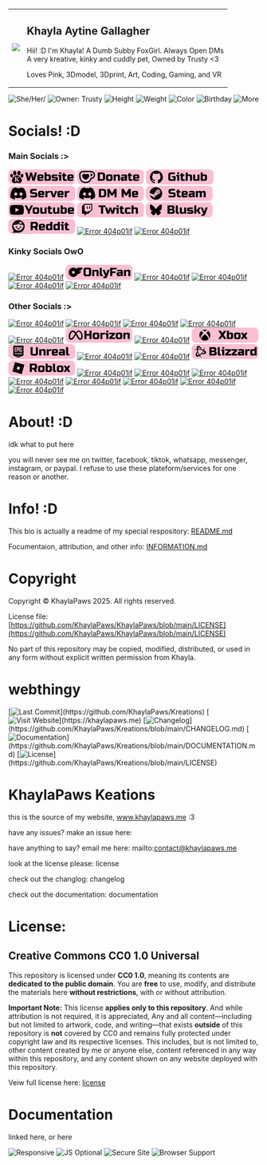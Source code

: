 <table>
<tr>
  <td>
  <img src="pages/assets/media/MMOS-Stitched-PFP-Right.gif" width="160"><br>
</td>

  <td>

<h2>Khayla Aytine Gallagher</h2>
<!-- Bios (However many lines fit) -->
Hii! :D I'm Khayla! A Dumb Subby FoxGirl. Always Open DMs<br>
A very kreative, kinky and cuddly pet, Owned by Trusty <3<br>
<p>Loves Pink, 3Dmodel, 3Dprint, Art, Coding, Gaming, and VR</p>
<!-- Primary Greeting, 57/60 57/60 -->
<!-- Primary Bio 58/60 115/120 -->
<!-- Secondary bios, 57/60 172/180 -->
  

  </td>
</tr>
</table>

![She/Her/](https://badgen.net/badge/Female/She%2FHer%2FHers/?color=pink)
![Owner: Trusty](https://badgen.net/badge/Owner/Trusty/?color=pink)
![Height](https://badgen.net/badge/163cm/5'4%22/?color=pink)
![Weight](https://badgen.net/badge/52kg/114lb/?color=pink)
![Color](https://badgen.net/badge/Color/%23FBBED3/?color=pink)
![Birthday](https://badgen.net/badge/Birthday/Oct%2010%202004/?color=pink)
![More](https://badgen.net/badge/More/>>>/?color=pink)

# Socials! :D
### Main Socials :>
[![Error 404p01if](./branding/Socials_website.png?v=5)](https://khaylapaws.me)
[![Error 404p01if](./branding/Socials_donate.png?v=5)](https://ko-fi.com/khaylapaws)
[![Error 404p01if](./branding/Socials_github.png?v=5)](https://github.com/KhaylaPaws)
[![Error 404p01if](./branding/Socials_discordserver.png?v=5)](https://discord.com/invite/RHbhhmF8An)
[![Error 404p01if](./branding/Socials_discordme.png?v=5)](http://discord.com/users/1367264632841961533)
[![Error 404p01if](./branding/Socials_steam.png?v=5)](https://steamcommunity.com/id/khaylapaws)
[![Error 404p01if](./branding/Socials_youtube.png?=v5)](https://www.youtube.com/@KhaylaPaws)
[![Error 404p01if](./branding/Socials_twitch.png?v=5)](https://www.twitch.tv/khaylapaws)
[![Error 404p01if](./branding/Socials_blusky.png?v=5)](https://bsky.app/profile/khaylapaws.me)
[![Error 404p01if](./branding/Socials_reddit.png?v=5)](https://www.reddit.com/user/KhaylaPaws)
[![Error 404p01if](./branding/Socials_gravatar.png)](./404p02lf)
[![Error 404p01if](./branding/Socials_linktree.png)](./404p02lf)

### Kinky Socials OwO
[![Error 404p01if](./branding/Socials_e621.png)](./404p02lf)
[![Error 404p01if](./branding/Socials_onlyfans.png?v=5)](https://onlyfans.com/khaylapaws)
[![Error 404p01if](./branding/Socials_lovense.png)](./404p02lf)
[![Error 404p01if](./branding/Socials_fetlife.png)](./404p02lf)
[![Error 404p01if](./branding/Socials_flist.png)](./404p02lf)
[![Error 404p01if](./branding/Socials_kinklist.png)](./404p02lf)

### Other Socials :>
[![Error 404p01if](./branding/Socials_tumblr.png)](./404p02lf)
[![Error 404p01if](./branding/Socials_beacons.png)](./404p02lf)
[![Error 404p01if](./branding/Socials_linktree.png)](./404p02lf)
[![Error 404p01if](./branding/Socials_linktree.png)](./404p02lf)
[![Error 404p01if](./branding/Socials_patreon.png)](./404p02lf)
[![Error 404p01if](./branding/Socials_horizon.png?v=5)](https://horizon.meta.com/profile/KhaylaPaws)
[![Error 404p01if](./branding/Socials_shopify.png)](./404p02lf)
[![Error 404p01if](./branding/Socials_xbox.png?v=5?v=5)](https://www.xbox.com/play/user/KhaylaPaws)
[![Error 404p01if](./branding/Socials_unreal.png?v=5?v=5)](https://epicgames.com/u/b84cb591504d43bfbc8d909ab30fa0e9)
[![Error 404p01if](./branding/Socials_playstation.png)](./404p02lf)
[![Error 404p01if](./branding/Socials_bungie.png)](./404p02lf)
[![Error 404p01if](./branding/Socials_blizzard.png?v=5?v=5)](https://www.overbuff.com/players/KhaylaPaws-1652)
[![Error 404p01if](./branding/Socials_roblox.png?v=5?v=5)](https://www.roblox.com/users/8496405137/profile)
[![Error 404p01if](./branding/Socials_league.png)](./404p02lf)
[![Error 404p01if](./branding/Socials_riot.png)](./404p02lf)
[![Error 404p01if](./branding/Socials_ebay.png)](./404p02lf)
[![Error 404p01if](./branding/Socials_anime.png)](./404p02lf)
[![Error 404p01if](./branding/Socials_spotify.png)](./404p02lf)
[![Error 404p01if](./branding/Socials_soundcloud.png)](./404p02lf)
[![Error 404p01if](./branding/Socials_autodesk.png)](./404p02lf)
[![Error 404p01if](./branding/Socials_lego.png)](./404p02lf)

<!--
<a href="https://github.com/KhaylaPaws">
  <img src="https://img.shields.io/static/v1?label=&message=GitHub&color=fbbed3&logo=github&logoColor=black&style=flat" style="transform: scale(1.5); transform-origin: top left;">
</a>
-->

# About! :D
idk what to put here

you will never see me on twitter, facebook, tiktok, whatsapp, messenger, instagram, or paypal. I refuse to use these plateform/services for one reason or another.

# Info! :D
This bio is actually a readme of my special respository: [README.md](https://github.com/KhaylaPaws/KhaylaPaws/blob/main/README.md)

Focumentaion, attribution, and other info: [INFORMATION.md](https://github.com/KhaylaPaws/KhaylaPaws/blob/main/INFORMATION.md)

# Copyright

Copyright © KhaylaPaws 2025. All rights reserved.

License file: [https://github.com/KhaylaPaws/KhaylaPaws/blob/main/LICENSE](https://github.com/KhaylaPaws/KhaylaPaws/blob/main/LICENSE)

No part of this repository may be copied, modified, distributed, or used in any form without explicit written permission from Khayla.

# webthingy

[![Last Commit](https://badgen.net/badge/Last%20Commit/Updated/pink?)](https://github.com/KhaylaPaws/Kreations)
[![Visit Website](https://badgen.net/badge/Website/Open/pink?)](https://khaylapaws.me)
[![Changelog](https://badgen.net/badge/Changelog/View/pink?)](https://github.com/KhaylaPaws/Kreations/blob/main/CHANGELOG.md)
[![Documentation](https://badgen.net/badge/Docs/Read/pink?)](https://github.com/KhaylaPaws/Kreations/blob/main/DOCUMENTATION.md)
[![License](https://badgen.net/badge/License/MIT/pink?)](https://github.com/KhaylaPaws/Kreations/blob/main/LICENSE)

# KhaylaPaws Keations
this is the source of my website, www.khaylapaws.me :3

have any issues? make an issue here:

have anything to say? email me here: mailto:contact@khaylapaws.me

look at the license please: license

check out the changlog: changelog

check out the documentation: documentation

# License: 

## Creative Commons CC0 1.0 Universal

This repository is licensed under **CC0 1.0**, meaning its contents are **dedicated to the public domain**.
You are **free** to use, modify, and distribute the materials here **without restrictions**, with or without attribution.

**Important Note:**
This license **applies only to this repository**. And while attribution is not required, it is appreciated, 
Any and all content—including but not limited to artwork, code, and writing—that exists **outside** of this repository is **not** covered by CC0 and remains fully protected under copyright law and its respective licenses.
This includes, but is not limited to, other content created by me or anyone else, content referenced in any way within this repository, and any content shown on any website deployed with this repository.

Veiw full license here: [license](https://github.com/KhaylaPaws/Kreations/blob/main/LICENSE)

# Documentation

linked here, or here

![Responsive](https://badgen.net/badge/Supports/Any%20Device/pink?)
![JS Optional](https://badgen.net/badge/JavaScript/Optional/pink?)
![Secure Site](https://badgen.net/badge/Secure/SSL%20Enabled/pink?)
![Browser Support](https://badgen.net/badge/Supports/All%20Browsers/pink?)

